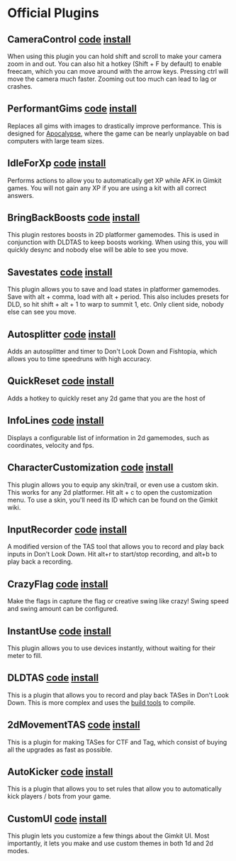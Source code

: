 # Official Plugins

## CameraControl [code](./CameraControl.js) [install](https://thelazysquid.github.io/gimloader/?installUrl=https://raw.githubusercontent.com/TheLazySquid/Gimloader/main/plugins/CameraControl.js)

When using this plugin you can hold shift and scroll to make your camera zoom in and out. You can also hit a hotkey (Shift + F by default) to enable freecam, which you can move around with the arrow keys. Pressing ctrl will move the camera much faster. Zooming out too much can lead to lag or crashes.

## PerformantGims [code](./PerformantGims.js) [install](https://thelazysquid.github.io/gimloader/?installUrl=https://raw.githubusercontent.com/TheLazySquid/Gimloader/main/plugins/PerformantGims.js)

Replaces all gims with images to drastically improve performance. This is designed for [Apocalypse](https://gimkit.wiki/wiki/Apocalypse), where the game can be nearly unplayable on bad computers with large team sizes.

## IdleForXp [code](./IdleForXp.js) [install](https://thelazysquid.github.io/gimloader/?installUrl=https://raw.githubusercontent.com/TheLazySquid/Gimloader/main/plugins/IdleForXp.js)

Performs actions to allow you to automatically get XP while AFK in Gimkit games. You will not gain any XP if you are using a kit with all correct answers.

## BringBackBoosts [code](./BringBackBoosts.js) [install](https://thelazysquid.github.io/gimloader/?installUrl=https://raw.githubusercontent.com/TheLazySquid/Gimloader/main/plugins/BringBackBoosts.js)

This plugin restores boosts in 2D platformer gamemodes. This is used in conjunction with DLDTAS to keep boosts working. When using this, you will quickly desync and nobody else will be able to see you move.

## Savestates [code](./Savestates.js) [install](https://thelazysquid.github.io/gimloader/?installUrl=https://raw.githubusercontent.com/TheLazySquid/Gimloader/main/plugins/Savestates.js)

This plugin allows you to save and load states in platformer gamemodes. Save with alt + comma, load with alt + period. This also includes presets for DLD, so hit shift + alt + 1 to warp to summit 1, etc. Only client side, nobody else can see you move.

## Autosplitter [code](./Autosplitter) [install](https://thelazysquid.github.io/gimloader/?installUrl=https://raw.githubusercontent.com/TheLazySquid/Gimloader/main/plugins/Autosplitter/build/Autosplitter.js)

Adds an autosplitter and timer to Don't Look Down and Fishtopia, which allows you to time speedruns with high accuracy.

## QuickReset [code](./QuickReset.js) [install](https://thelazysquid.github.io/gimloader/?installUrl=https://raw.githubusercontent.com/TheLazySquid/Gimloader/main/plugins/QuickReset.js)

Adds a hotkey to quickly reset any 2d game that you are the host of

## InfoLines [code](./InfoLines) [install](https://thelazysquid.github.io/gimloader/?installUrl=https://raw.githubusercontent.com/TheLazySquid/Gimloader/main/plugins/InfoLines/build/InfoLines.js)

Displays a configurable list of information in 2d gamemodes, such as coordinates, velocity and fps.

## CharacterCustomization [code](./CharacterCustomization/build/CharacterCustomization.js) [install](https://thelazysquid.github.io/gimloader/?installUrl=https://raw.githubusercontent.com/TheLazySquid/Gimloader/main/plugins/CharacterCustomization/build/CharacterCustomization.js)

This plugin allows you to equip any skin/trail, or even use a custom skin. This works for any 2d platformer. Hit alt + c to open the customization menu. To use a skin, you'll need its ID which can be found on the Gimkit wiki.

## InputRecorder [code](./InputRecorder) [install](https://thelazysquid.github.io/gimloader/?installUrl=https://raw.githubusercontent.com/TheLazySquid/Gimloader/main/plugins/InputRecorder/build/InputRecorder.js)

A modified version of the TAS tool that allows you to record and play back inputs in Don't Look Down. Hit alt+r to start/stop recording, and alt+b to play back a recording.

## CrazyFlag [code](./CrazyFlag.js) [install](https://thelazysquid.github.io/gimloader/?installUrl=https://raw.githubusercontent.com/TheLazySquid/Gimloader/main/plugins/CrazyFlag.js)

Make the flags in capture the flag or creative swing like crazy! Swing speed and swing amount can be configured.

## InstantUse [code](./InstantUse.js) [install](https://thelazysquid.github.io/gimloader/?installUrl=https://raw.githubusercontent.com/TheLazySquid/Gimloader/main/plugins/InstantUse.js)

This plugin allows you to use devices instantly, without waiting for their meter to fill.

## DLDTAS [code](./DLDTAS) [install](https://thelazysquid.github.io/gimloader/?installUrl=https://raw.githubusercontent.com/TheLazySquid/Gimloader/main/plugins/DLDTAS/build/DLDTAS.js)

This is a plugin that allows you to record and play back TASes in Don't Look Down. This is more complex and uses the [build tools](../buildTools) to compile.

## 2dMovementTAS [code](./2dMovementTAS) [install](https://thelazysquid.github.io/gimloader/?installUrl=https://raw.githubusercontent.com/TheLazySquid/Gimloader/main/plugins/2dMovementTAS/build/2dMovementTAS.js)

This is a plugin for making TASes for CTF and Tag, which consist of buying all the upgrades as fast as possible.

## AutoKicker [code](./AutoKicker) [install](https://thelazysquid.github.io/gimloader/?installUrl=https://raw.githubusercontent.com/TheLazySquid/Gimloader/main/plugins/AutoKicker/build/AutoKicker.js)

This is a plugin that allows you to set rules that allow you to automatically kick players / bots from your game.

## CustomUI [code](./CustomUI) [install](https://thelazysquid.github.io/gimloader/?installUrl=https://raw.githubusercontent.com/TheLazySquid/Gimloader/main/plugins/CustomUI/build/CustomUI.js)

This plugin lets you customize a few things about the Gimkit UI. Most importantly, it lets you make and use custom themes in both 1d and 2d modes.